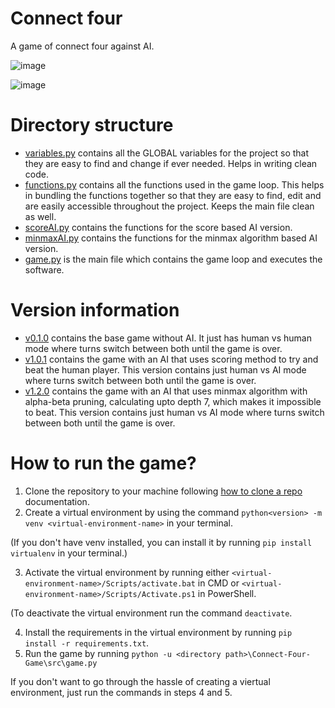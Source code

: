 # Connect four
A game of connect four against AI.

![image](https://github.com/gdsc-ipsacademy/Connect-Four-Game/assets/81830617/9ffb20cd-9c8e-40fd-9fb6-8942ffdb02a1)


![image](https://github.com/gdsc-ipsacademy/Connect-Four-Game/assets/81830617/469ed5b2-7d2f-4d5f-93b9-31bc19134d24)


# Directory structure
- [variables.py](https://github.com/gdsc-ipsacademy/Connect-Four-Game/blob/main/src/variables.py) contains all the GLOBAL variables for the project so that they are easy to find and change if ever needed. Helps in writing clean code.
- [functions.py](https://github.com/gdsc-ipsacademy/Connect-Four-Game/blob/main/src/functions.py) contains all the functions used in the game loop. This helps in bundling the functions together so that they are easy to find, edit and are easily accessible throughout the project. Keeps the main file clean as well.
- [scoreAI.py](https://github.com/gdsc-ipsacademy/Connect-Four-Game/blob/main/src/scoreAI.py) contains the functions for the score based AI version.
- [minmaxAI.py](https://github.com/gdsc-ipsacademy/Connect-Four-Game/blob/main/src/minmaxAI.py) contains the functions for the minmax algorithm based AI version.
- [game.py](https://github.com/gdsc-ipsacademy/Connect-Four-Game/blob/main/src/game.py) is the main file which contains the game loop and executes the software.

# Version information
- [v0.1.0](https://github.com/gdsc-ipsacademy/Connect-Four-Game/releases/tag/v0.1.0) contains the base game without AI. It just has human vs human mode where turns switch between both until the game is over.
- [v1.0.1](https://github.com/gdsc-ipsacademy/Connect-Four-Game/releases/tag/v1.0.1) contains the game with an AI that uses scoring method to try and beat the human player. This version contains just human vs AI mode where turns switch between both until the game is over.
- [v1.2.0](https://github.com/gdsc-ipsacademy/Connect-Four-Game/releases/tag/v1.2.0) contains the game with an AI that uses minmax algorithm with alpha-beta pruning, calculating upto depth 7, which makes it impossible to beat. This version contains just human vs AI mode where turns switch between both until the game is over.

# How to run the game?
1. Clone the repository to your machine following [how to clone a repo](https://docs.github.com/en/repositories/creating-and-managing-repositories/cloning-a-repository) documentation.
2. Create a virtual environment by using the command `python<version> -m venv <virtual-environment-name>` in your terminal.

(If you don't have venv installed, you can install it by running `pip install virtualenv` in your terminal.)

3. Activate the virtual environment by running either `<virtual-environment-name>/Scripts/activate.bat` in CMD or `<virtual-environment-name>/Scripts/Activate.ps1` in PowerShell.

(To deactivate the virtual environment run the command `deactivate`.

4. Install the requirements in the virtual environment by running `pip install -r requirements.txt`.
5. Run the game by running `python -u <directory path>\Connect-Four-Game\src\game.py`

If you don't want to go through the hassle of creating a viertual environment, just run the commands in steps 4 and 5.
